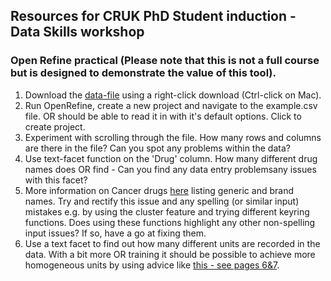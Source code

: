 ## Resources for CRUK PhD Student induction - Data Skills workshop
### Open Refine practical (Please note that this is not a full course but is designed to demonstrate the value of this tool).
1. Download the [data-file](https://raw.githubusercontent.com/bioinformatics-core-shared-training/PHD-Dataskills/master/example.csv?token=ADJJD7VXDDZ3ZXKAFI4KI4K5VGPLS) using a right-click download (Ctrl-click on Mac).
2. Run OpenRefine, create a new project and navigate to the example.csv file. OR should
be able to read it in with it's default options. Click to create project.
3. Experiment with scrolling through the file. How many rows and columns are there in the file? Can you spot any problems within the data?
4. Use text-facet function on the 'Drug' column. How many different drug names does OR find - Can you find any data entry problemsany issues with this facet?
5. More information on Cancer drugs [here](https://www.cancerresearchuk.org/about-cancer/cancer-in-general/treatment/cancer-drugs/drugs) listing generic and brand names. Try and rectify this issue and any spelling (or similar input) mistakes e.g. by using the cluster feature and trying different keyring functions. Does using these functions highlight any other non-spelling input issues? If so, have a go at fixing them.
6. Use a text facet to find out how many different units are recorded in the data.
With a bit more OR training it should be possible to achieve more homogeneous units by using advice like [this - see pages 6&7](https://www.fda.gov/media/72309/download).

